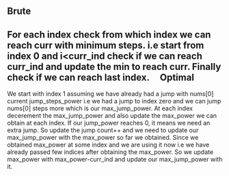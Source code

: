 Brute
-------------------------------------
For each index check from which index we can reach curr with minimum steps. i.e start from index 0 and i<curr_ind check if we can reach curr_ind and update the min to reach curr. Finally check if we can reach last index.
​
​
​
​
Optimal
---------------------------------------------
We start with index 1 assuming we have already had a jump with nums[0] current jump_steps_power i.e we had a jump to index zero and we can jump nums[0] steps more which is our max_jump_power. At each index decerement the max_jump_power and also update the max_power we can obtain at each index. If our jump_power reaches 0, it means we need an extra jump. So update the jump count++ and we need to update our max_jump_power with the max_power so far we obtained. Since we obtained max_power at some index and we are using it now i.e we have already passed few indices after obtaining the max_power. So we update max_power with max_power-curr_ind and update our max_jump_power with it.